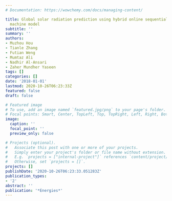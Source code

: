 ```yaml
---
# Documentation: https://wowchemy.com/docs/managing-content/

title: Global solar radiation prediction using hybrid online sequential extreme learning
  machine model
subtitle: ''
summary: ''
authors:
- Muzhou Hou
- Tianle Zhang
- Futian Weng
- Mumtaz Ali
- Nadhir Al-Ansari
- Zaher Mundher Yaseen
tags: []
categories: []
date: '2018-01-01'
lastmod: 2020-10-26T06:23:33Z
featured: false
draft: false

# Featured image
# To use, add an image named `featured.jpg/png` to your page's folder.
# Focal points: Smart, Center, TopLeft, Top, TopRight, Left, Right, BottomLeft, Bottom, BottomRight.
image:
  caption: ''
  focal_point: ''
  preview_only: false

# Projects (optional).
#   Associate this post with one or more of your projects.
#   Simply enter your project's folder or file name without extension.
#   E.g. `projects = ["internal-project"]` references `content/project/deep-learning/index.md`.
#   Otherwise, set `projects = []`.
projects: []
publishDate: '2020-10-26T06:23:33.051283Z'
publication_types:
- '2'
abstract: ''
publication: '*Energies*'
---
```

